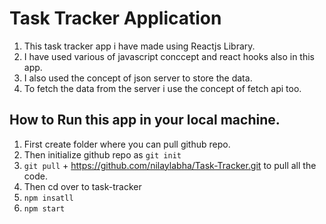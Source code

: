 # Task Tracker Application
1. This task tracker app i have made using Reactjs Library.
2. I have used various of javascript conccept and react hooks also in this app.
3. I also used the concept of json server to store the data.
4. To fetch the data from the server i use the concept of fetch api too.

## How to Run this app in your local machine.
1. First create folder where you can pull github repo.
2. Then initialize github repo as `git init`
3. `git pull` + https://github.com/nilaylabha/Task-Tracker.git to pull all the code.
4. Then cd over to task-tracker
5. `npm insatll` 
6.  `npm start`
